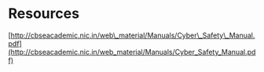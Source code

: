 # Resources

[http://cbseacademic.nic.in/web\_material/Manuals/Cyber\_Safety\_Manual.pdf](http://cbseacademic.nic.in/web_material/Manuals/Cyber_Safety_Manual.pdf)



